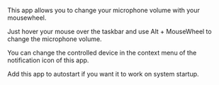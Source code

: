This app allows you to change your microphone volume with your mousewheel.

Just hover your mouse over the taskbar and use Alt + MouseWheel to change the microphone volume.

You can change the controlled device in the context menu of the notification icon of this app.

Add this app to autostart if you want it to work on system startup.